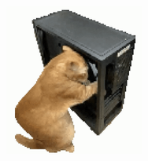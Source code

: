 <div align="center">
  <img src="./catto.gif" alt="catto" style="width: 275px; height: 300px;">
</div>
